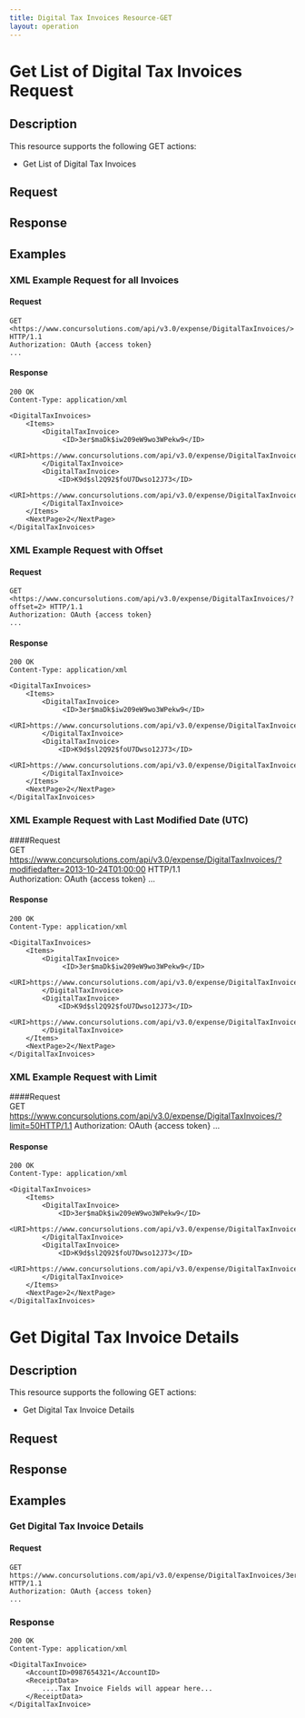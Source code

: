 ```yaml
---
title: Digital Tax Invoices Resource-GET
layout: operation
---
```


# Get List of Digital Tax Invoices Request

## Description
This resource supports the following GET actions:

* Get List of Digital Tax Invoices  

## Request

## Response

## Examples

### XML Example Request for all Invoices  

#### Request  
    GET <https://www.concursolutions.com/api/v3.0/expense/DigitalTaxInvoices/> HTTP/1.1  
    Authorization: OAuth {access token}
    ...

#### Response  
    200 OK
    Content-Type: application/xml

    <DigitalTaxInvoices>
        <Items>
            <DigitalTaxInvoice>
                 <ID>3er$maDk$iw209eW9wo3WPekw9</ID>
                 <URI>https://www.concursolutions.com/api/v3.0/expense/DigitalTaxInvoices/3er$maDk$iw209eW9wo3WPekw9</URI>
            </DigitalTaxInvoice>
            <DigitalTaxInvoice>
                <ID>K9d$sl2Q92$foU7Dwso12J73</ID>
                <URI>https://www.concursolutions.com/api/v3.0/expense/DigitalTaxInvoices/K9d$sl2Q92$foU7Dwso12J73</URI>
            </DigitalTaxInvoice>
        </Items>
        <NextPage>2</NextPage>
    </DigitalTaxInvoices>



### XML Example Request with Offset

#### Request  
    GET <https://www.concursolutions.com/api/v3.0/expense/DigitalTaxInvoices/?offset=2> HTTP/1.1  
    Authorization: OAuth {access token}
    ...

#### Response  
    200 OK
    Content-Type: application/xml

    <DigitalTaxInvoices>
        <Items>
            <DigitalTaxInvoice>
                 <ID>3er$maDk$iw209eW9wo3WPekw9</ID>
                 <URI>https://www.concursolutions.com/api/v3.0/expense/DigitalTaxInvoices/3er$maDk$iw209eW9wo3WPekw9</URI>
            </DigitalTaxInvoice>
            <DigitalTaxInvoice>
                <ID>K9d$sl2Q92$foU7Dwso12J73</ID>
                <URI>https://www.concursolutions.com/api/v3.0/expense/DigitalTaxInvoices/K9d$sl2Q92$foU7Dwso12J73</URI>
            </DigitalTaxInvoice>
        </Items>
        <NextPage>2</NextPage>
    </DigitalTaxInvoices>


### XML Example Request with Last Modified Date (UTC)

####Request  
    GET <https://www.concursolutions.com/api/v3.0/expense/DigitalTaxInvoices/?modifiedafter=2013-10-24T01:00:00> HTTP/1.1  
    Authorization: OAuth {access token}
    ...

#### Response  
    200 OK
    Content-Type: application/xml

    <DigitalTaxInvoices>
        <Items>
            <DigitalTaxInvoice>
                 <ID>3er$maDk$iw209eW9wo3WPekw9</ID>
                 <URI>https://www.concursolutions.com/api/v3.0/expense/DigitalTaxInvoices/3er$maDk$iw209eW9wo3WPekw9</URI>
            </DigitalTaxInvoice>
            <DigitalTaxInvoice>
                <ID>K9d$sl2Q92$foU7Dwso12J73</ID>
                <URI>https://www.concursolutions.com/api/v3.0/expense/DigitalTaxInvoices/K9d$sl2Q92$foU7Dwso12J73</URI>
            </DigitalTaxInvoice>
        </Items>
        <NextPage>2</NextPage>
    </DigitalTaxInvoices>


### XML Example Request with Limit

####Request  
    GET <https://www.concursolutions.com/api/v3.0/expense/DigitalTaxInvoices/?limit=50HTTP/1.1>
    Authorization: OAuth {access token}
    ...

#### Response  
    200 OK
    Content-Type: application/xml

    <DigitalTaxInvoices>
        <Items>
            <DigitalTaxInvoice>
                <ID>3er$maDk$iw209eW9wo3WPekw9</ID>
                <URI>https://www.concursolutions.com/api/v3.0/expense/DigitalTaxInvoices/3er$maDk$iw209eW9wo3WPekw9</URI>
            </DigitalTaxInvoice>
            <DigitalTaxInvoice>
                <ID>K9d$sl2Q92$foU7Dwso12J73</ID>
                <URI>https://www.concursolutions.com/api/v3.0/expense/DigitalTaxInvoices/K9d$sl2Q92$foU7Dwso12J73</URI>
            </DigitalTaxInvoice>
        </Items>
        <NextPage>2</NextPage>
    </DigitalTaxInvoices>

# Get Digital Tax Invoice Details

## Description
This resource supports the following GET actions:

* Get Digital Tax Invoice Details

## Request

## Response

## Examples


###  Get Digital Tax Invoice Details

####  Request

    GET https://www.concursolutions.com/api/v3.0/expense/DigitalTaxInvoices/3er$maDk$iw209eW9wo3WPekw9 HTTP/1.1
    Authorization: OAuth {access token}
    ...

###  Response

    200 OK
    Content-Type: application/xml

    <DigitalTaxInvoice>
        <AccountID>0987654321</AccountID>
        <ReceiptData>
            ....Tax Invoice Fields will appear here...
        </ReceiptData>
    </DigitalTaxInvoice>

 

